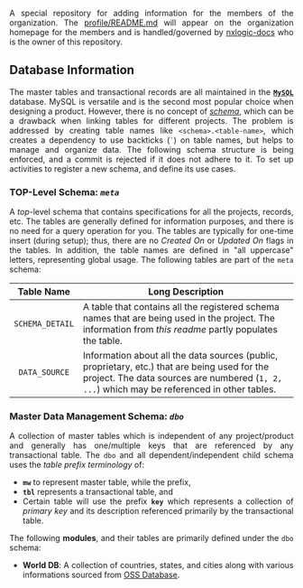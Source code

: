 <div align = "justify">

A special repository for adding information for the members of the organization. The [profile/README.md](./profile/README.md) will appear on the organization homepage for the members and is handled/governed by [nxlogic-docs](https://github.com/nxlogics-docs) who is the owner of this repository.

## Database Information

The master tables and transactional records are all maintained in the [**`MySQL`**](https://www.mysql.com/) database. MySQL is versatile and is the second most popular choice when designing a product. However, there is no concept of [*schema*](https://stackoverflow.com/q/1219711/6623589), which can be a drawback when linking tables for different projects. The problem is addressed by creating table names like `<schema>.<table-name>`, which creates a dependency to use backticks (<code>`</code>) on table names, but helps to manage and organize data. The following schema structure is being enforced, and a commit is rejected if it does not adhere to it. To set up activities to register a new schema, and define its use cases.

### TOP-Level Schema: *`meta`*

A *top*-level schema that contains specifications for all the projects, records, etc. The tables are generally defined for information purposes, and there is no need for a query operation for you. The tables are typically for one-time insert (during setup); thus, there are no *Created On* or *Updated On* flags in the tables. In addition, the table names are defined in "all uppercase" letters, representing global usage. The following tables are part of the `meta` schema:

<div align = "center">

| Table Name | Long Description |
| :---: | --- |
| `SCHEMA_DETAIL` | A table that contains all the registered schema names that are being used in the project. The information from *this readme* partly populates the table. |
| `DATA_SOURCE` | Information about all the data sources (public, proprietary, etc.) that are being used for the project. The data sources are numbered (`1, 2, ...`) which may be referenced in other tables. |

</div>

### Master Data Management Schema: *`dbo`*

A collection of master tables which is independent of any project/product and generally has one/multiple keys that are referenced by any transactional table. The `dbo` and all dependent/independent child schema uses the *table prefix terminology* of:
* **`mw`** to represent master table, while the prefix,
* **`tbl`** represents a transactional table, and 
* Certain table will use the prefix **`key`** which represents a collection of *primary key* and its description referenced primarily by the transactional table.

The following **modules**, and their tables are primarily defined under the `dbo` schema:

* **World DB**: A collection of countries, states, and cities along with various informations sourced from [OSS Database](https://countrystatecity.in/).

</div>
